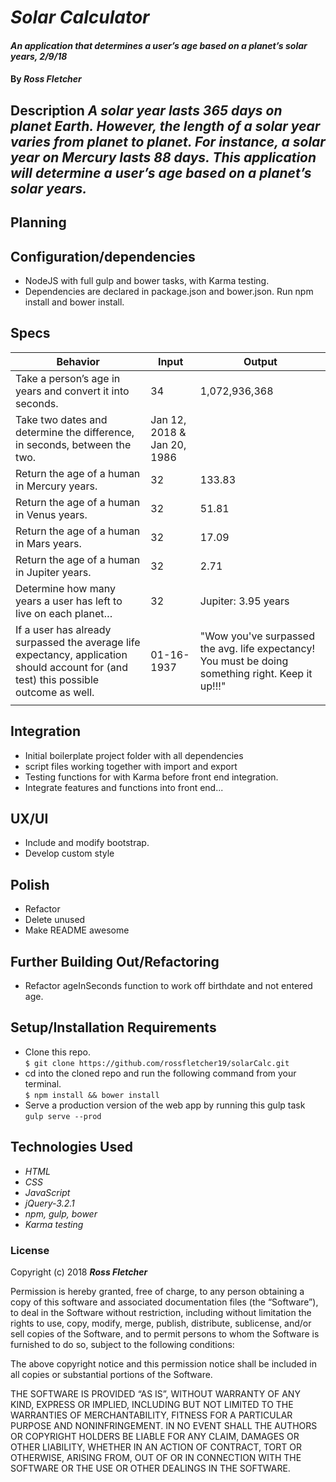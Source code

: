 # _Solar Calculator_

#### _An application that determines a user’s age based on a planet’s solar years, 2/9/18_

#### By _**Ross Fletcher**_

## Description _A solar year lasts 365 days on planet Earth. However, the length of a solar year varies from planet to planet. For instance, a solar year on Mercury lasts 88 days. This application will determine a user’s age based on a planet’s solar years._

## Planning

## Configuration/dependencies
  * NodeJS with full gulp and bower tasks, with Karma testing.
  * Dependencies are declared in package.json and bower.json. Run npm install and bower install.

## Specs
|  Behavior | Input  | Output  |
|---|---|---|
|  Take a person’s age in years and convert it into seconds. |  34 | 1,072,936,368  |
|  Take two dates and determine the difference, in seconds, between the two. | Jan 12, 2018 & Jan 20, 1986 |   |
|  Return the age of a human in Mercury years. | 32  | 133.83  |
|  Return the age of a human in Venus years. | 32  | 51.81  |
|  Return the age of a human in Mars years. | 32  | 17.09  |
|  Return the age of a human in Jupiter years. | 32  | 2.71  |
|  Determine how many years a user has left to live on each planet… | 32  | Jupiter: 3.95 years  |
|  If a user has already surpassed the average life expectancy, application should account for (and test) this possible outcome as well. | 01-16-1937  | "Wow you've surpassed the avg. life expectancy! You must be doing something right. Keep it up!!!"  |
|   |   |   |

## Integration
  * Initial boilerplate project folder with all dependencies
  * script files working together with import and export
  * Testing functions for with Karma before front end integration.
  * Integrate features and functions into front end...

## UX/UI
  * Include and modify bootstrap.
  * Develop custom style

## Polish
  * Refactor
  * Delete unused
  * Make README awesome

## Further Building Out/Refactoring
  * Refactor ageInSeconds function to work off birthdate and not entered age.

## Setup/Installation Requirements

* Clone this repo. <br />
`$ git clone https://github.com/rossfletcher19/solarCalc.git`
* cd into the cloned repo and run the following command from your terminal. <br/>
`$ npm install && bower install`
* Serve a production version of the web app by running this gulp task <br/>
`gulp serve --prod`


## Technologies Used

* _HTML_
* _CSS_
* _JavaScript_
* _jQuery-3.2.1_
* _npm, gulp, bower_
* _Karma testing_

### License

Copyright (c) 2018 **_Ross Fletcher_**

Permission is hereby granted, free of charge, to any person obtaining a copy of this software and associated documentation files (the “Software”), to deal in the Software without restriction, including without limitation the rights to use, copy, modify, merge, publish, distribute, sublicense, and/or sell copies of the Software, and to permit persons to whom the Software is furnished to do so, subject to the following conditions:

The above copyright notice and this permission notice shall be included in all copies or substantial portions of the Software.

THE SOFTWARE IS PROVIDED “AS IS”, WITHOUT WARRANTY OF ANY KIND, EXPRESS OR IMPLIED, INCLUDING BUT NOT LIMITED TO THE WARRANTIES OF MERCHANTABILITY, FITNESS FOR A PARTICULAR PURPOSE AND NONINFRINGEMENT. IN NO EVENT SHALL THE AUTHORS OR COPYRIGHT HOLDERS BE LIABLE FOR ANY CLAIM, DAMAGES OR OTHER LIABILITY, WHETHER IN AN ACTION OF CONTRACT, TORT OR OTHERWISE, ARISING FROM, OUT OF OR IN CONNECTION WITH THE SOFTWARE OR THE USE OR OTHER DEALINGS IN THE SOFTWARE.
